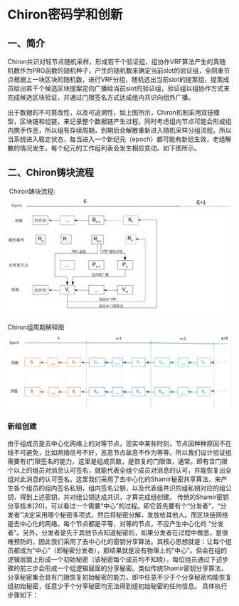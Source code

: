 # Chiron密码学和创新

## 一、简介
  Chiron共识对轻节点随机采样，形成若干个验证组，组协作VRF算法产生的真随机数作为PRG函数的随机种子，产生的随机数来确定当前slot的验证组，全网重节点根据上一块区块的随机数，进行VRF分组，随机选出当前slot的提案组，提案成员给出若干个候选区块提案定向广播给当前slot的验证组，验证组以组协作方式来完成候选区块验证，并通过门限签名方式达成组内共识向组外广播。
  
  出于数据的不可篡改性，以及可追溯性，如上图所示，Chiron机制采用双链模型，区块链和组链，来记录整个数据链产生过程。同时考虑组内节点可能会形成组内携手作恶，所以组有存续周期，到期后会解散重新进入随机采样分组流程。所以当系统进入稳定状态，每当进入一个新纪元（epoch）都可能有新组生效，老组解散的情况发生，每个纪元的工作组列表会发生相应变动。如下图所示。 

## 二、Chiron铸块流程
 Chiron铸块流程:
 ![](proposal_block.png)
 
 Chiron组周期解释图
 ![](group_period.png)
 
 ### 新组创建
 由于组成员是去中心化网络上的对等节点，现实中某些时刻，节点因种种原因不在线不可避免，比如网络信号不好，恶意节点故意不作为等等。所以我们设计验证组需要有(门限签名的能力，这里是组成员数，是恢复的门限值，通常。即有含门限个以上的组员对消息认可签名，就能代表全组个成员对消息的认可，并能恢复出全组对此消息的认可签名。这里我们采用了去中心化的Shamir秘密共享算法，来产生各个组员的组内签名私钥，组内签名公钥，以及代表组共识的组私钥对应的组公钥，得到上述密钥，并对组公钥达成共识，才算完成组创建。
 传统的Shamir密钥分享技术[20]，可以看过一个需要“中心”的过程。即它首先要有个“分发者”，“分发者”决定采用哪个秘密多项式，然后将秘密分解，发放给其他人。而区块链网络是去中心化的网络，每个节点都是平等，对等的节点，不应产生中心化的 “分发者”。另外，分发者是先于其他节点知道秘密的，如果分发者在过程中做恶，是很难预防的，因此我们采用了去中心化的密钥分享算法。其核心思想就是：让每个组员都成为“中心”（即秘密分发者），那结果就是没有物理上的“中心”。但会在组的逻辑层面上形成一个初始秘密（该秘密每个成员均不知晓）。每位组员通过下述步骤的前三步会形成一个组逻辑层面的分享秘密。类似传统Shamir密钥分享算法，分享秘密集合具有门限恢复初始秘密的能力，即中任意不少于个分享秘密均能恢复组初始秘密，任意少于个分享秘密均无法得到组初始秘密的任何信息。
 具体执行步骤如下：
